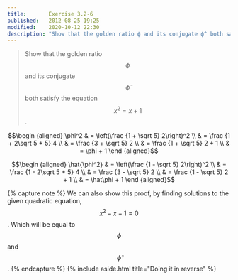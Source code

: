 ```yaml
---
title:       Exercise 3.2-6
published:   2012-08-25 19:25
modified:    2020-10-12 22:30
description: "Show that the golden ratio ϕ and its conjugate ϕ^​ both satisfy the equation x2=x+1."
---
```


> Show that the golden ratio $$\phi$$ and its conjugate $$\hat\phi$$ both satisfy the equation $$x^2 = x + 1$$.

$$\begin {aligned}
\phi^2 & = \left(\frac {1 + \sqrt 5} 2\right)^2 \\
       & = \frac {1 + 2\sqrt 5 + 5} 4 \\
       & = \frac {3 + \sqrt 5} 2 \\
       & = \frac {1 + \sqrt 5} 2 + 1 \\
       & = \phi + 1
\end {aligned}$$

$$\begin {aligned}
\hat{\phi^2} & = \left(\frac {1 - \sqrt 5} 2\right)^2 \\
             & = \frac {1 - 2\sqrt 5 + 5} 4 \\
             & = \frac {3 - \sqrt 5} 2 \\
             & = \frac {1 - \sqrt 5} 2 + 1 \\
             & = \hat\phi + 1
\end {aligned}$$

{% capture note %}
We can also show this proof, by finding solutions to the given quadratic equation, $$x^2 - x - 1 = 0$$. Which will be equal to $$\phi$$ and $$\hat\phi$$.
{% endcapture %}
{% include aside.html title="Doing it in reverse" %}
